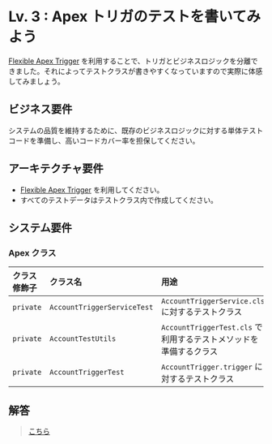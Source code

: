 # Lv. 3 : Apex トリガのテストを書いてみよう

[Flexible Apex Trigger](https://github.com/takahitomiyamoto/flexible-apex-trigger#flexible-apex-trigger) を利用することで、トリガとビジネスロジックを分離できました。それによってテストクラスが書きやすくなっていますので実際に体感してみましょう。

## ビジネス要件

システムの品質を維持するために、既存のビジネスロジックに対する単体テストコードを準備し、高いコードカバー率を担保してください。

## アーキテクチャ要件

- [Flexible Apex Trigger](https://github.com/takahitomiyamoto/flexible-apex-trigger#flexible-apex-trigger) を利用してください。
- すべてのテストデータはテストクラス内で作成してください。

## システム要件

### Apex クラス

| クラス修飾子 | クラス名                    | 用途                                                              | 備考                        |
| :----------- | :-------------------------- | :---------------------------------------------------------------- | :-------------------------- |
| `private`    | `AccountTriggerServiceTest` | `AccountTriggerService.cls` に対するテストクラス                  | `@isTest(SeeAllData=false)` |
| `private`    | `AccountTestUtils`          | `AccountTriggerTest.cls` で利用するテストメソッドを準備するクラス | `@isTest(SeeAllData=false)` |
| `private`    | `AccountTriggerTest`        | `AccountTrigger.trigger` に対するテストクラス                     | `@isTest(SeeAllData=false)` |

## 解答

> [こちら](level-03-answer.md)
